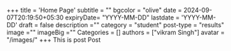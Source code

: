 +++
title = 'Home Page'
subtitle = ""
bgcolor = "olive"
date = 2024-09-07T20:19:50+05:30
expiryDate= "YYYY-MM-DD" 
lastdate = 'YYYY-MM-DD'
draft = false
description =""
category = "student"
post-type = "results"
image =""
imageBig =""
Categories = []
authors = ["vikram Singh"]
avatar  = "/images/"
+++
This is post Post
